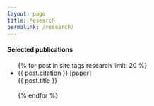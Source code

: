 ```yaml
---
layout: page
title: Research
permalink: /research/
---
```


#### Selected publications
<ul class="posts">
{% for post in site.tags.research limit: 20 %}
  <div class="post_info">
    <li>
<!--         <a href="{{ post.url }}">{{ post.citation }}</a> -->
         {{ post.citation }}
         <a href="{{ post.paperlink }}">[paper]</a>
         <br>{{ post.title }}
         <br><br>
    </li>
    </div>
  {% endfor %}
</ul>

